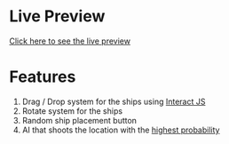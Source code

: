 # Live Preview

[Click here to see the live preview](https://kaasjongetje.github.io/Battleship/)

# Features

1. Drag / Drop system for the ships using [Interact JS](https://interactjs.io/)
2. Rotate system for the ships
3. Random ship placement button
4. AI that shoots the location with the [highest probability](http://datagenetics.com/blog/december32011/index.html)
